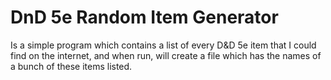 # DnD 5e Random Item Generator
 Is a simple program which contains a list of every D&D 5e item that I could find on the internet, and when run, will create a file which has the names of a bunch of these items listed.
